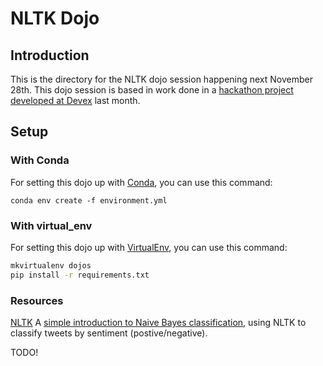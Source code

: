 # NLTK Dojo

## Introduction

This is the directory for the NLTK dojo session happening next November 28th.
This dojo session is based in work done in a [hackathon project developed at Devex](https://github.com/Devex/research) last month.

## Setup

### With Conda

For setting this dojo up with [Conda](http://conda.pydata.org/miniconda.html), you can use this command:

    conda env create -f environment.yml

### With virtual_env

For setting this dojo up with [VirtualEnv](https://virtualenv.readthedocs.org/en/latest/), you can use this command:

```bash
mkvirtualenv dojos
pip install -r requirements.txt

```

### Resources

[NLTK](http://www.nltk.org/)
A [simple introduction to Naive Bayes classification](http://www.laurentluce.com/posts/twitter-sentiment-analysis-using-python-and-nltk/), using NLTK to classify tweets by sentiment (postive/negative).

TODO!
